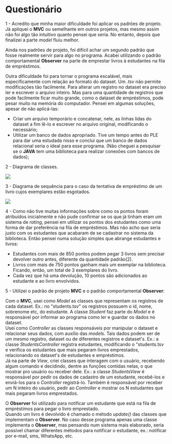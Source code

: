 # Questionário
<p>
1 - Acredito que minha maior dificuldade foi aplicar os padrões de projeto. Já apliquei o <b>MVC</b> ou semelhante em outros projetos, mas mesmo assim não foi algo tão intuitivo quanto pensei que seria. No entanto, depois que finalizei a parte <i>model</i> fluiu melhor.
</p>
<p>Ainda nos padrões de projeto, foi difícil achar um segundo padrão que fosse realmente servir para algo no programa. Acabei utilizando o padrão comportamental <b>Observer</b> na parte de emprestar livros à estudantes na fila de empréstimos.</p>
<div>
  <p>
      Outra dificuldade foi para tornar o programa escalável, mais especificamente com relação ao formato do dataset. Um <i>.tsv</i> não permite modificações tão facilmente. Para alterar um registro no dataset era preciso ler e escrever o arquivo inteiro. Mas para uma quantidade de registros que pode facilmente ficar muito grande, como o dataset de empréstimos, pode pesar muito na memória do computador. Pensei em algumas soluções, apesar de não aplicá-las:
  </p>
  <ul>
    <li>
      Criar um arquivo temporário e concatenar, nele, as linhas lidas do dataset a fim lê-lo e escrever no arquivo original, modificando o necessário;
    </li>
    <li>
      Utilizar um banco de dados apropriado. Tive um tempo antes do PLE para dar uma estudada nisso e concluí que um banco de dados relacional seria o ideal para esse programa. (Não cheguei a pesquisar se o <b>JAVA</b> tem uma biblioteca para realizar conexões com bancos de dados);
    </li>
  </ul>
</div>

2 - Diagrama de classes.

<img src="https://github.com/Riukkon/comp2-Java/blob/master/listas-de-exercicios/src/br/ufrj/dcc/comp2/ple/raphael/lista4/Diagrama de classe.png"/>
<br>

3 - Diagrama de sequência para o caso da tentativa de empréstimo de um livro cujos exemplares estão esgotados.</p>

<img src="https://github.com/Riukkon/comp2-Java/blob/master/listas-de-exercicios/src/br/ufrj/dcc/comp2/ple/raphael/lista4/Diagrama de sequencia.png"/>
<br>

4 - Como não tive muitas informações sobre como os pontos foram atribuídos inicialmente e não pude confirmar se os que já tinham eram um sistema de <i>rating</i>, pensei em utilizar os pontos dos estudantes como uma forma de dar preferência na fila de empréstimos. Mas não acho que seria justo com os estudantes que acabaram de se cadastrar no sistema da biblioteca. Então pensei numa solução simples que abrange estudantes e livros:
<ul>
  <li>
    Estudantes com mais de 850 pontos podem pegar 3 livros sem precisar devolver outro antes, diferente da quantidade padrão(2).<br>
  </li>
  <li>
    Livros com mais de 750 pontos ganham mais um exemplar na biblioteca. Ficando, então, um total de 3 exemplares do livro.<br>
  </li>
  <li>
    Cada vez que há uma devolução, 10 pontos são adicionados ao estudante e ao livro envolvidos.
  </li>
</ul>
<p>
5 - Utilizei o padrão de projeto <b>MVC</b> e o padrão comportamental <b>Observer</b>:
</p>
<p>
  Com o <b>MVC</b>, usei como <i>Model</i> as classes que representam os registros de cada dataset. Ex.: no "students.tsv" os registros possuem o id, nome, sobrenome etc, do estudante. A classe <i>Student</i> faz parte do <i>Model</i> e é responsável por informar ao programa como ler e guardar os dados no dataset.<br>
  Usei como <i>Controller</i> as classes responsáveis por manipular o dataset e relacionar seus dados, com auxílio das <i>models</i>. Tais dados podem ser de um mesmo registro, dataset ou de diferentes registros e dataset's. Ex.: a classe <i>StudentsController</i> registra estudantes, modificando o "students.tsv e verifica os estudantes que mais pegaram livros emprestados, relacionando os dataset's de estudantes e empréstimos.<br>
  Já na parte de <i>View</i>, criei classes que interagem com o usuário, recebendo algum comando e decidindo, dentre as funções contidas nelas, o que mostrar pro usuário ou receber dele. Ex.: a classe <i>StudentsView</i> é responsável por pedir os dados de cadastro de um estudante, recebê-los e enviá-los para o <i>Controller</i> registrá-lo. Também é responsável por receber um N inteiro do usuário, pedir ao <i>Controller</i> e mostrar os N estudantes que mais pegaram livros emprestados.
</p>
<p>
  O <b>Observer</b> foi utilizado para notificar um estudante que está na fila de empréstimos para pegar o livro emprestado.<br>
  Quando um livro é devolvido é chamado o método <i>update()</i> das classes que implementam o <b>Observer</b>. No caso desse programa apenas uma classe implementa o <b>Observer</b>, mas pensando num sistema mais elaborado, seria possível chamar diferentes métodos para notificar o estudante, ex.: notificar por e-mail, sms, WhatsApp, etc.
</p>

